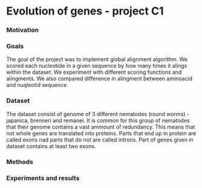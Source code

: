# Evolution of genes - project C1
### Motivation

### Goals

The goal of the project was to implement global alignment algorithm. We scored each nucleotide in a given sequence by how many times it alings within the dataset. We experiment with different scoring functions and alingments. We also compared difference in alingment between aminoacid and nuqleotid sequence.

### Dataset

The dataset consist of genome of 3 different nematodes (round worms) - japanica, brenneri and remanei. It is common for this group of nematodes that their genome contains a vast ammount of redundancy. This means that not whole genes are translated into proteins. Parts that end up in protein are called exons nad parts that do not are called introns. Part of genes given in dataset contains at least two exons. 

### Methods

### Experiments and results
